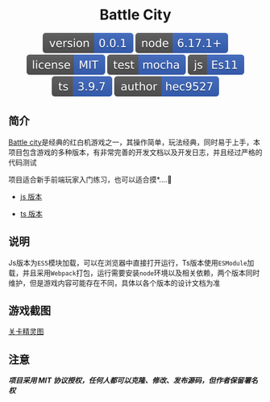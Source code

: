 <div style="text-align:center;" align="center">

# Battle City

![version](./svg/version-0.0.1-3963bc.svg)
![node version](./svg/node-6.17.1+-3963bc.svg)
![License](./svg/license-MIT-3963bc.svg)
![mocha](./svg/test-mocha-3963bc.svg)
![javascript](./svg/js-Es11-3963bc.svg)
![typescript](./svg/ts-3.9.7-3963bc.svg)
![author](./svg/author-hec9527-3963bc.svg)

</div>

## 简介

[Battle city](https://github.com/hec9527/BattleCity)是经典的红白机游戏之一，其操作简单，玩法经典，同时易于上手，本项目包含游戏的多种版本，有非常完善的开发文档以及开发日志，并且经过严格的代码测试

项目适合新手前端玩家入门练习，也可以适合摸\*....🐶

- [js 版本](https://github.com/hec9527/BattleCity)

- [ts 版本](https://github.com/hec9527/BattleCity)

## 说明

Js版本为`ES5`模块加载，可以在浏览器中直接打开运行，Ts版本使用`ESModule`加载，并且采用`Webpack`打包，运行需要安装`node`环境以及相关依赖，两个版本同时维护，但是游戏内容可能存在不同，具体以各个版本的设计文档为准

## 游戏截图

[关卡精灵图](https://spritedatabase.net/game/3101)

## 注意

**_项目采用 MIT 协议授权，任何人都可以克隆、修改、发布源码，但作者保留署名权_**

